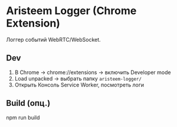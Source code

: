 ﻿# Aristeem Logger (Chrome Extension)

Логгер событий WebRTC/WebSocket.

## Dev
1) В Chrome → chrome://extensions → включить Developer mode
2) Load unpacked → выбрать папку `aristeem-logger/`
3) Открыть Консоль Service Worker, посмотреть логи

## Build (опц.)
npm run build
